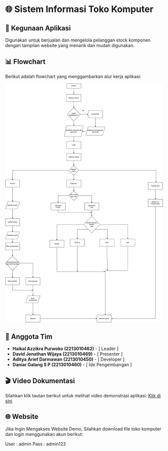 # 🌐 Sistem Informasi Toko Komputer

## 📝 Kegunaan Aplikasi
Digunakan untuk berjualan dan mengelola pelanggan stock komponen dengan tampilan website yang menarik dan mudah digunakan.

## 📊 Flowchart
Berikut adalah flowchart yang menggambarkan alur kerja aplikasi:

![Flowchart](https://github.com/kampusriset/22h_flask_informasi_toko_komputer/blob/main/flowchart.png)

## 📝 Anggota Tim
- **Haikal Azzikra Purwoko (2213010462)** - [ Leader ]
- **David Jonathan Wijaya (2213010469)** - [ Presenter ]
- **Aditya Arief Darmawan (2213010450)** - [ Developer ]
- **Daniar Galang S P (2213010460)** - [ Ide Pengembangan ]

## 🎬 Video Dokumentasi
Silahkan klik tautan berikut untuk melihat video demonstrasi aplikasi:
[Klik di sini](https://youtu.be/VAJHexYkKdE)

## 🌐 Website
Jika Ingin Mengakses Website Demo, Silahkan download file toko komputer dan login menggunakan akun berikut:

User : admin
Pass : admin123
